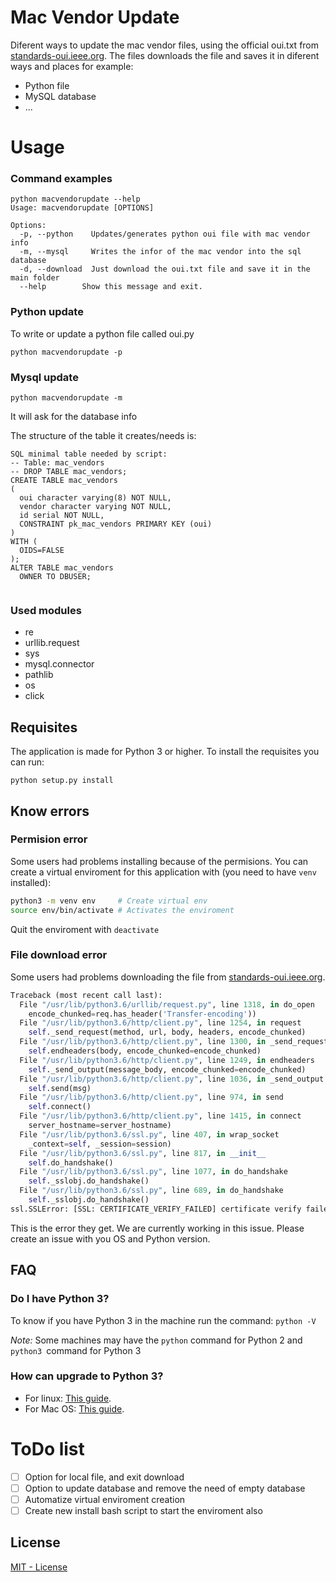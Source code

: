 # Mac Vendor Update

Diferent ways to update the mac vendor files, using the official oui.txt from [standards-oui.ieee.org](http://standards-oui.ieee.org/oui.txt). The files downloads the file and saves it in diferent ways and places for example:

  - Python file
  - MySQL database
  - ...

# Usage

### Command examples

```
python macvendorupdate --help
Usage: macvendorupdate [OPTIONS]

Options:
  -p, --python    Updates/generates python oui file with mac vendor info
  -m, --mysql     Writes the infor of the mac vendor into the sql database
  -d, --download  Just download the oui.txt file and save it in the main folder
  --help        Show this message and exit.
```

### Python update

To write or update a python file called oui.py

```
python macvendorupdate -p
```

### Mysql update

```
python macvendorupdate -m
```

It will ask for the database info

The structure of the table it creates/needs is:
```
SQL minimal table needed by script:
-- Table: mac_vendors
-- DROP TABLE mac_vendors;
CREATE TABLE mac_vendors
(
  oui character varying(8) NOT NULL,
  vendor character varying NOT NULL,
  id serial NOT NULL,
  CONSTRAINT pk_mac_vendors PRIMARY KEY (oui)
)
WITH (
  OIDS=FALSE
);
ALTER TABLE mac_vendors
  OWNER TO DBUSER;
  
```

### Used modules

* re
* urllib.request
* sys
* mysql.connector
* pathlib
* os
* click

## Requisites

The application is made for Python 3 or higher. To install the requisites you can run:

```
python setup.py install
```

## Know errors

### Permision error

Some users had problems installing because of the permisions. You can create a virtual enviroment for this application with (you need to have `venv` installed):

``` bash
python3 -m venv env     # Create virtual env
source env/bin/activate # Activates the enviroment
```

Quit the enviroment with `deactivate`

### File download error

Some users had problems downloading the file from [standards-oui.ieee.org](http://standards-oui.ieee.org/oui.txt).

``` Python
Traceback (most recent call last):
  File "/usr/lib/python3.6/urllib/request.py", line 1318, in do_open
    encode_chunked=req.has_header('Transfer-encoding'))
  File "/usr/lib/python3.6/http/client.py", line 1254, in request
    self._send_request(method, url, body, headers, encode_chunked)
  File "/usr/lib/python3.6/http/client.py", line 1300, in _send_request
    self.endheaders(body, encode_chunked=encode_chunked)
  File "/usr/lib/python3.6/http/client.py", line 1249, in endheaders
    self._send_output(message_body, encode_chunked=encode_chunked)
  File "/usr/lib/python3.6/http/client.py", line 1036, in _send_output
    self.send(msg)
  File "/usr/lib/python3.6/http/client.py", line 974, in send
    self.connect()
  File "/usr/lib/python3.6/http/client.py", line 1415, in connect
    server_hostname=server_hostname)
  File "/usr/lib/python3.6/ssl.py", line 407, in wrap_socket
    _context=self, _session=session)
  File "/usr/lib/python3.6/ssl.py", line 817, in __init__
    self.do_handshake()
  File "/usr/lib/python3.6/ssl.py", line 1077, in do_handshake
    self._sslobj.do_handshake()
  File "/usr/lib/python3.6/ssl.py", line 689, in do_handshake
    self._sslobj.do_handshake()
ssl.SSLError: [SSL: CERTIFICATE_VERIFY_FAILED] certificate verify failed (_ssl.c:852)
```

This is the error they get. We are currently working in this issue. Please create an issue with you OS and Python version.

## FAQ

### Do I have Python 3?

To know if you have Python 3 in the machine run the command: `python -V`

_Note:_ Some machines may have the `python` command for Python 2 and `python3 `command for Python 3


### How can upgrade to Python 3?

* For linux: [This guide](https://jcutrer.com/linux/upgrade-python37-ubuntu1810).
* For Mac OS: [This guide](https://osxdaily.com/2018/06/13/how-install-update-python-3x-mac/).


# ToDo list

* [ ] Option for local file, and exit download
* [ ] Option to update database and remove the need of empty database
* [ ] Automatize virtual enviroment creation
* [ ] Create new install bash script to start the enviroment also

License
----

[MIT - License](LICENSE)
